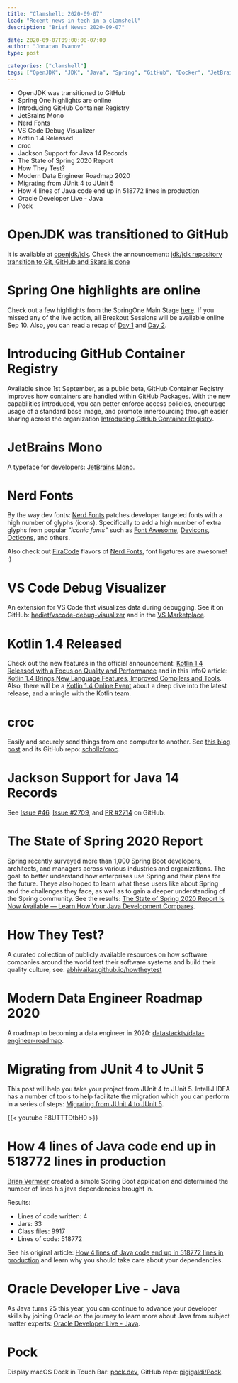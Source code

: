```yaml
---
title: "Clamshell: 2020-09-07"
lead: "Recent news in tech in a clamshell"
description: "Brief News: 2020-09-07"

date: 2020-09-07T09:00:00-07:00
author: "Jonatan Ivanov"
type: post

categories: ["clamshell"]
tags: ["OpenJDK", "JDK", "Java", "Spring", "GitHub", "Docker", "JetBrains", "Fonts", "vscode", "Kotlin", "Security", "Jackson", "Testing", "Data", "JUnit", "IntelliJ IDEA", "MacOS"]
---
```


- OpenJDK was transitioned to GitHub
- Spring One highlights are online
- Introducing GitHub Container Registry
- JetBrains Mono
- Nerd Fonts
- VS Code Debug Visualizer
- Kotlin 1.4 Released
- croc
- Jackson Support for Java 14 Records
- The State of Spring 2020 Report
- How They Test?
- Modern Data Engineer Roadmap 2020
- Migrating from JUnit 4 to JUnit 5
- How 4 lines of Java code end up in 518772 lines in production
- Oracle Developer Live - Java
- Pock

<!--more-->

# OpenJDK was transitioned to GitHub

It is available at [openjdk/jdk](https://github.com/openjdk/jdk). Check the announcement: [jdk/jdk repository transition to Git, GitHub and Skara is done](https://mail.openjdk.java.net/pipermail/jdk-dev/2020-September/004694.html)

# Spring One highlights are online

Check out a few highlights from the SpringOne Main Stage [here](https://springone.io/). If you missed any of the live action, all Breakout Sessions will be available online Sep 10. Also, you can read a recap of [Day 1](https://tanzu.vmware.com/content/blog/springone-2020-day-1-recap-and-highlights) and [Day 2](https://tanzu.vmware.com/content/blog/springone-2020-day-2-recap-and-highlights).

# Introducing GitHub Container Registry

Available since 1st September, as a public beta, GitHub Container Registry improves how containers are handled within GitHub Packages. With the new capabilities introduced, you can better enforce access policies, encourage usage of a standard base image, and promote innersourcing through easier sharing across the organization [Introducing GitHub Container Registry](https://github.blog/2020-09-01-introducing-github-container-registry/).

# JetBrains Mono

A typeface for developers: [JetBrains Mono](https://www.jetbrains.com/lp/mono/).

# Nerd Fonts

By the way dev fonts: [Nerd Fonts](https://www.nerdfonts.com/) patches developer targeted fonts with a high number of glyphs (icons). Specifically to add a high number of extra glyphs from popular *"iconic fonts"* such as [Font Awesome](https://github.com/FortAwesome/Font-Awesome), [Devicons](http://vorillaz.github.io/devicons/), [Octicons](https://github.com/github/octicons), and others.

Also check out [FiraCode](https://github.com/tonsky/FiraCode) flavors of [Nerd Fonts](https://www.nerdfonts.com/font-downloads), font ligatures are awesome! :)

# VS Code Debug Visualizer

An extension for VS Code that visualizes data during debugging. See it on GitHub: [hediet/vscode-debug-visualizer](https://github.com/hediet/vscode-debug-visualizer) and in the [VS Marketplace](https://marketplace.visualstudio.com/items?itemName=hediet.debug-visualizer).

# Kotlin 1.4 Released

Check out the new features in the official announcement: [Kotlin 1.4 Released with a Focus on Quality and Performance](https://blog.jetbrains.com/kotlin/2020/08/kotlin-1-4-released-with-a-focus-on-quality-and-performance/) and in this InfoQ article: [Kotlin 1.4 Brings New Language Features, Improved Compilers and Tools](https://www.infoq.com/news/2020/08/kotlin-1-4-release/). Also, there will be a [Kotlin 1.4 Online Event](https://kotlinlang.org/lp/event-14/) about a deep dive into the latest release, and a mingle with the Kotlin team.

# croc

Easily and securely send things from one computer to another. See [this blog post](https://schollz.com/blog/croc6/) and its GitHub repo: [schollz/croc](https://github.com/schollz/croc).

# Jackson Support for Java 14 Records

See [Issue #46](https://github.com/FasterXML/jackson-future-ideas/issues/46), [Issue #2709](https://github.com/FasterXML/jackson-databind/issues/2709), and [PR #2714](https://github.com/FasterXML/jackson-databind/pull/2714) on GitHub.

# The State of Spring 2020 Report

Spring recently surveyed more than 1,000 Spring Boot developers, architects, and managers across various industries and organizations. The goal: to better understand how enterprises use Spring and their plans for the future. Theye also hoped to learn what these users like about Spring and the challenges they face, as well as to gain a deeper understanding of the Spring community. See the results: [The State of Spring 2020 Report Is Now Available — Learn How Your Java Development Compares](https://tanzu.vmware.com/content/blog/the-state-of-spring-2020-report-is-now-available-learn-how-your-java-development-compares).

# How They Test?

A curated collection of publicly available resources on how software companies around the world test their software systems and build their quality culture, see: [abhivaikar.github.io/howtheytest](https://abhivaikar.github.io/howtheytest/)

# Modern Data Engineer Roadmap 2020

A roadmap to becoming a data engineer in 2020: [datastacktv/data-engineer-roadmap](https://github.com/datastacktv/data-engineer-roadmap).

# Migrating from JUnit 4 to JUnit 5

This post will help you take your project from JUnit 4 to JUnit 5. IntelliJ IDEA has a number of tools to help facilitate the migration which you can perform in a series of steps: [Migrating from JUnit 4 to JUnit 5](https://blog.jetbrains.com/idea/2020/08/migrating-from-junit-4-to-junit-5/).

{{< youtube F8UTTTDtbH0 >}}
<br>

# How 4 lines of Java code end up in 518772 lines in production

[Brian Vermeer](https://twitter.com/BrianVerm) created a simple Spring Boot application and determined the number of lines his java dependencies brought in.

Results:
- Lines of code written: 4
- Jars: 33
- Class files: 9917
- Lines of code: 518772

See his original article: [How 4 lines of Java code end up in 518772 lines in production](https://dev.to/brianverm/how-4-lines-of-java-code-end-up-in-518772-lines-in-production-h7o) and learn why you should take care about your dependencies.

# Oracle Developer Live - Java

As Java turns 25 this year, you can continue to advance your developer skills by joining Oracle on the journey to learn more about Java from subject matter experts: [Oracle Developer Live - Java](https://developer.oracle.com/developer-live/java/).

# Pock

Display macOS Dock in Touch Bar: [pock.dev](https://pock.dev/), GitHub repo: [pigigaldi/Pock](https://github.com/pigigaldi/Pock).
